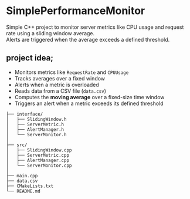 # SimplePerformanceMonitor


Simple C++ project to monitor server metrics like CPU usage and request rate using a sliding window average.  
Alerts are triggered when the average exceeds a defined threshold.

## project idea;
- Monitors metrics like `RequestRate` and `CPUUsage`
- Tracks averages over a fixed window
- Alerts when a metric is overloaded
- Reads data from a CSV file (`data.csv`)
- Computes the **moving average** over a fixed-size time window
- Triggers an alert when a metric exceeds its defined threshold

```
├── interface/             
│   ├── SlidingWindow.h
│   ├── ServerMetric.h
│   ├── AlertManager.h
│   └── ServerMonitor.h
│
├── src/                   
│   ├── SlidingWindow.cpp
│   ├── ServerMetric.cpp
│   ├── AlertManager.cpp
│   └── ServerMonitor.cpp
│
├── main.cpp               
├── data.csv             
├── CMakeLists.txt        
└── README.md             
```
